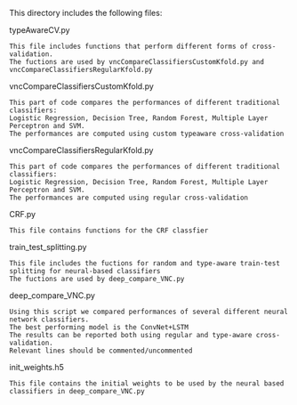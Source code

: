 This directory includes the following files:

typeAwareCV.py
  	
	This file includes functions that perform different forms of cross-validation.
	The fuctions are used by vncCompareClassifiersCustomKfold.py and vncCompareClassifiersRegularKfold.py 
  
vncCompareClassifiersCustomKfold.py
  
	This part of code compares the performances of different traditional classifiers:
  	Logistic Regression, Decision Tree, Random Forest, Multiple Layer Perceptron and SVM.
  	The performances are computed using custom typeaware cross-validation
  
vncCompareClassifiersRegularKfold.py
  	
	This part of code compares the performances of different traditional classifiers:
  	Logistic Regression, Decision Tree, Random Forest, Multiple Layer Perceptron and SVM.
  	The performances are computed using regular cross-validation
	
CRF.py

	This file contains functions for the CRF classfier
	
train_test_splitting.py

	This file includes the fuctions for random and type-aware train-test splitting for neural-based classifiers
	The fuctions are used by deep_compare_VNC.py
	
deep_compare_VNC.py

	Using this script we compared performances of several different neural network classifiers.
	The best performing model is the ConvNet+LSTM
	The results can be reported both using regular and type-aware cross-validation.
	Relevant lines should be commented/uncommented
	
init_weights.h5

	This file contains the initial weights to be used by the neural based classifiers in deep_compare_VNC.py

